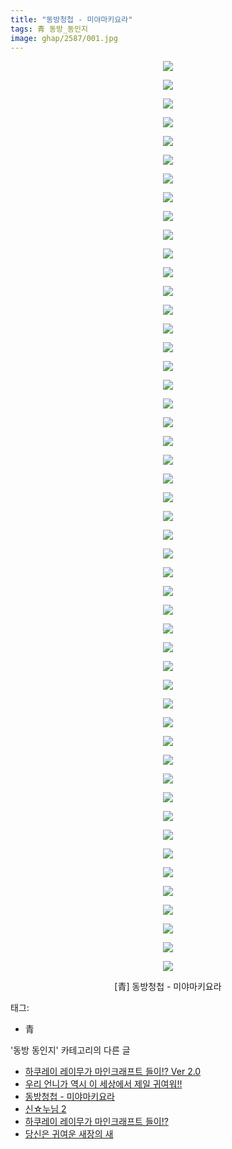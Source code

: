 ```yaml
---
title: "동방청첩 - 미야마키요라"
tags: 青 동방_동인지
image: ghap/2587/001.jpg
---
```

<div class="article">
<p style="text-align: center; clear: none; float: none;"><img src="{{ site.nasurl }}/ghap/2587/001.jpg"/></p>
<p style="text-align: center; clear: none; float: none;"><img src="{{ site.nasurl }}/ghap/2587/002.jpg"/></p>
<p style="text-align: center; clear: none; float: none;"><img src="{{ site.nasurl }}/ghap/2587/003.jpg"/></p>
<p style="text-align: center; clear: none; float: none;"><img src="{{ site.nasurl }}/ghap/2587/004.jpg"/></p>
<p style="text-align: center; clear: none; float: none;"><img src="{{ site.nasurl }}/ghap/2587/005.jpg"/></p>
<p style="text-align: center; clear: none; float: none;"><img src="{{ site.nasurl }}/ghap/2587/006.jpg"/></p>
<p style="text-align: center; clear: none; float: none;"><img src="{{ site.nasurl }}/ghap/2587/007.jpg"/></p>
<p style="text-align: center; clear: none; float: none;"><img src="{{ site.nasurl }}/ghap/2587/008.jpg"/></p>
<p style="text-align: center; clear: none; float: none;"><img src="{{ site.nasurl }}/ghap/2587/009.jpg"/></p>
<p style="text-align: center; clear: none; float: none;"><img src="{{ site.nasurl }}/ghap/2587/010.jpg"/></p>
<p style="text-align: center; clear: none; float: none;"><img src="{{ site.nasurl }}/ghap/2587/011.jpg"/></p>
<p style="text-align: center; clear: none; float: none;"><img src="{{ site.nasurl }}/ghap/2587/012.jpg"/></p>
<p style="text-align: center; clear: none; float: none;"><img src="{{ site.nasurl }}/ghap/2587/013.jpg"/></p>
<p style="text-align: center; clear: none; float: none;"><img src="{{ site.nasurl }}/ghap/2587/014.jpg"/></p>
<p style="text-align: center; clear: none; float: none;"><img src="{{ site.nasurl }}/ghap/2587/015.jpg"/></p>
<p style="text-align: center; clear: none; float: none;"><img src="{{ site.nasurl }}/ghap/2587/016.jpg"/></p>
<p style="text-align: center; clear: none; float: none;"><img src="{{ site.nasurl }}/ghap/2587/017.jpg"/></p>
<p style="text-align: center; clear: none; float: none;"><img src="{{ site.nasurl }}/ghap/2587/018.jpg"/></p>
<p style="text-align: center; clear: none; float: none;"><img src="{{ site.nasurl }}/ghap/2587/019.jpg"/></p>
<p style="text-align: center; clear: none; float: none;"><img src="{{ site.nasurl }}/ghap/2587/020.jpg"/></p>
<p style="text-align: center; clear: none; float: none;"><img src="{{ site.nasurl }}/ghap/2587/021.jpg"/></p>
<p style="text-align: center; clear: none; float: none;"><img src="{{ site.nasurl }}/ghap/2587/022.jpg"/></p>
<p style="text-align: center; clear: none; float: none;"><img src="{{ site.nasurl }}/ghap/2587/023.jpg"/></p>
<p style="text-align: center; clear: none; float: none;"><img src="{{ site.nasurl }}/ghap/2587/024.jpg"/></p>
<p style="text-align: center; clear: none; float: none;"><img src="{{ site.nasurl }}/ghap/2587/025.jpg"/></p>
<p style="text-align: center; clear: none; float: none;"><img src="{{ site.nasurl }}/ghap/2587/026.jpg"/></p>
<p style="text-align: center; clear: none; float: none;"><img src="{{ site.nasurl }}/ghap/2587/027.jpg"/></p>
<p style="text-align: center; clear: none; float: none;"><img src="{{ site.nasurl }}/ghap/2587/028.jpg"/></p>
<p style="text-align: center; clear: none; float: none;"><img src="{{ site.nasurl }}/ghap/2587/029.jpg"/></p>
<p style="text-align: center; clear: none; float: none;"><img src="{{ site.nasurl }}/ghap/2587/030.jpg"/></p>
<p style="text-align: center; clear: none; float: none;"><img src="{{ site.nasurl }}/ghap/2587/031.jpg"/></p>
<p style="text-align: center; clear: none; float: none;"><img src="{{ site.nasurl }}/ghap/2587/032.jpg"/></p>
<p style="text-align: center; clear: none; float: none;"><img src="{{ site.nasurl }}/ghap/2587/033.jpg"/></p>
<p style="text-align: center; clear: none; float: none;"><img src="{{ site.nasurl }}/ghap/2587/034.jpg"/></p>
<p style="text-align: center; clear: none; float: none;"><img src="{{ site.nasurl }}/ghap/2587/035.jpg"/></p>
<p style="text-align: center; clear: none; float: none;"><img src="{{ site.nasurl }}/ghap/2587/036.jpg"/></p>
<p style="text-align: center; clear: none; float: none;"><img src="{{ site.nasurl }}/ghap/2587/037.jpg"/></p>
<p style="text-align: center; clear: none; float: none;"><img src="{{ site.nasurl }}/ghap/2587/038.jpg"/></p>
<p style="text-align: center; clear: none; float: none;"><img src="{{ site.nasurl }}/ghap/2587/039.jpg"/></p>
<p style="text-align: center; clear: none; float: none;"><img src="{{ site.nasurl }}/ghap/2587/040.jpg"/></p>
<p style="text-align: center; clear: none; float: none;"><img src="{{ site.nasurl }}/ghap/2587/041.jpg"/></p>
<p style="text-align: center; clear: none; float: none;"><img src="{{ site.nasurl }}/ghap/2587/042.jpg"/></p>
<p style="text-align: center; clear: none; float: none;"><img src="{{ site.nasurl }}/ghap/2587/043.jpg"/></p>
<p style="text-align: center; clear: none; float: none;"><img src="{{ site.nasurl }}/ghap/2587/044.jpg"/></p>
<p style="text-align: center; clear: none; float: none;"><img src="{{ site.nasurl }}/ghap/2587/045.jpg"/></p>
<p style="text-align: center; clear: none; float: none;"><img src="{{ site.nasurl }}/ghap/2587/046.jpg"/></p>
<p style="text-align: center; clear: none; float: none;"><img src="{{ site.nasurl }}/ghap/2587/047.jpg"/></p>
<p style="text-align: center; clear: none; float: none;"><img src="{{ site.nasurl }}/ghap/2587/048.jpg"/></p>
<p style="text-align: center; clear: none; float: none;"><img src="{{ site.nasurl }}/ghap/2587/049.jpg"/></p>
<p style="text-align: center; clear: none; float: none;">[青] 동방청첩 - 미야마키요라</p>
<p style="text-align: center; clear: none; float: none;"></p>
</div><div class="tagTrail">
<p>태그: </p>
<ul>
<li>青</li>
</ul>
</div><div class="another">
<p>'동방 동인지' 카테고리의 다른 글</p>
<ul>
<li><a href="/2016-10-15-ghap_2589">하쿠레이 레이무가 마인크래프트 들이!? Ver 2.0</a></li>
<li><a href="/2016-10-14-ghap_2588">우리 언니가 역시 이 세상에서 제일 귀여워!!</a></li>
<li><a href="/2016-10-14-ghap_2587">동방청첩 - 미야마키요라</a></li>
<li><a href="/2016-10-14-ghap_2586">신☆누님 2</a></li>
<li><a href="/2016-10-14-ghap_2585">하쿠레이 레이무가 마인크래프트 들이!?</a></li>
<li><a href="/2016-10-14-ghap_2584">당신은 귀여운 새장의 새</a></li>
</ul>
</div><div class="cb_module cb_fluid">
<div class="cb_wrt cb_profile">
</div><!-- commentList close -->
</div>